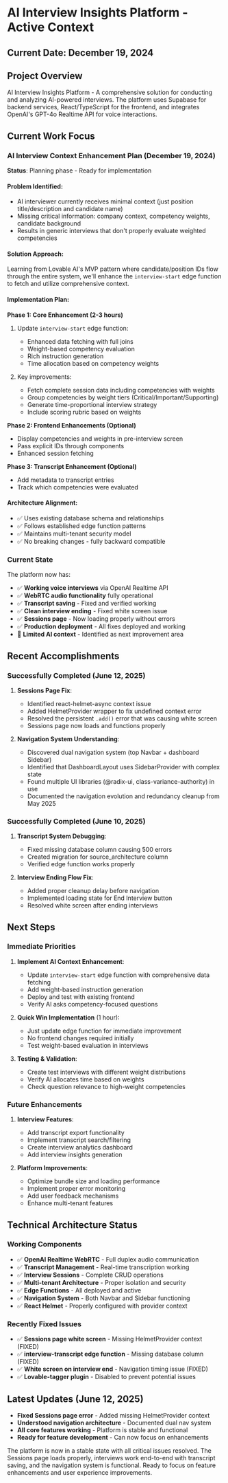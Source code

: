 # AI Interview Insights Platform - Active Context

## Current Date: December 19, 2024

## Project Overview
AI Interview Insights Platform - A comprehensive solution for conducting and analyzing AI-powered interviews. The platform uses Supabase for backend services, React/TypeScript for the frontend, and integrates OpenAI's GPT-4o Realtime API for voice interactions.

## Current Work Focus

### AI Interview Context Enhancement Plan (December 19, 2024)

**Status**: Planning phase - Ready for implementation

#### Problem Identified:
- AI interviewer currently receives minimal context (just position title/description and candidate name)
- Missing critical information: company context, competency weights, candidate background
- Results in generic interviews that don't properly evaluate weighted competencies

#### Solution Approach:
Learning from Lovable AI's MVP pattern where candidate/position IDs flow through the entire system, we'll enhance the `interview-start` edge function to fetch and utilize comprehensive context.

#### Implementation Plan:

**Phase 1: Core Enhancement (2-3 hours)**
1. Update `interview-start` edge function:
   - Enhanced data fetching with full joins
   - Weight-based competency evaluation
   - Rich instruction generation
   - Time allocation based on competency weights

2. Key improvements:
   - Fetch complete session data including competencies with weights
   - Group competencies by weight tiers (Critical/Important/Supporting)
   - Generate time-proportional interview strategy
   - Include scoring rubric based on weights

**Phase 2: Frontend Enhancements (Optional)**
- Display competencies and weights in pre-interview screen
- Pass explicit IDs through components
- Enhanced session fetching

**Phase 3: Transcript Enhancement (Optional)**
- Add metadata to transcript entries
- Track which competencies were evaluated

#### Architecture Alignment:
- ✅ Uses existing database schema and relationships
- ✅ Follows established edge function patterns
- ✅ Maintains multi-tenant security model
- ✅ No breaking changes - fully backward compatible

### Current State

The platform now has:
- ✅ **Working voice interviews** via OpenAI Realtime API
- ✅ **WebRTC audio functionality** fully operational
- ✅ **Transcript saving** - Fixed and verified working
- ✅ **Clean interview ending** - Fixed white screen issue
- ✅ **Sessions page** - Now loading properly without errors
- ✅ **Production deployment** - All fixes deployed and working
- 🔄 **Limited AI context** - Identified as next improvement area

## Recent Accomplishments

### Successfully Completed (June 12, 2025)
1. **Sessions Page Fix**:
   - Identified react-helmet-async context issue
   - Added HelmetProvider wrapper to fix undefined context error
   - Resolved the persistent `.add()` error that was causing white screen
   - Sessions page now loads and functions properly

2. **Navigation System Understanding**:
   - Discovered dual navigation system (top Navbar + dashboard Sidebar)
   - Identified that DashboardLayout uses SidebarProvider with complex state
   - Found multiple UI libraries (@radix-ui, class-variance-authority) in use
   - Documented the navigation evolution and redundancy cleanup from May 2025

### Successfully Completed (June 10, 2025)
1. **Transcript System Debugging**:
   - Fixed missing database column causing 500 errors
   - Created migration for source_architecture column
   - Verified edge function works properly

2. **Interview Ending Flow Fix**:
   - Added proper cleanup delay before navigation
   - Implemented loading state for End Interview button
   - Resolved white screen after ending interviews

## Next Steps

### Immediate Priorities
1. **Implement AI Context Enhancement**:
   - Update `interview-start` edge function with comprehensive data fetching
   - Add weight-based instruction generation
   - Deploy and test with existing frontend
   - Verify AI asks competency-focused questions

2. **Quick Win Implementation** (1 hour):
   - Just update edge function for immediate improvement
   - No frontend changes required initially
   - Test weight-based evaluation in interviews

3. **Testing & Validation**:
   - Create test interviews with different weight distributions
   - Verify AI allocates time based on weights
   - Check question relevance to high-weight competencies

### Future Enhancements
1. **Interview Features**:
   - Add transcript export functionality
   - Implement transcript search/filtering
   - Create interview analytics dashboard
   - Add interview insights generation

2. **Platform Improvements**:
   - Optimize bundle size and loading performance
   - Implement proper error monitoring
   - Add user feedback mechanisms
   - Enhance multi-tenant features

## Technical Architecture Status

### Working Components
- ✅ **OpenAI Realtime WebRTC** - Full duplex audio communication
- ✅ **Transcript Management** - Real-time transcription working
- ✅ **Interview Sessions** - Complete CRUD operations
- ✅ **Multi-tenant Architecture** - Proper isolation and security
- ✅ **Edge Functions** - All deployed and active
- ✅ **Navigation System** - Both Navbar and Sidebar functioning
- ✅ **React Helmet** - Properly configured with provider context

### Recently Fixed Issues
- ✅ **Sessions page white screen** - Missing HelmetProvider context (FIXED)
- ✅ **interview-transcript edge function** - Missing database column (FIXED)
- ✅ **White screen on interview end** - Navigation timing issue (FIXED)
- ✅ **Lovable-tagger plugin** - Disabled to prevent potential issues

## Latest Updates (June 12, 2025)

- **Fixed Sessions page error** - Added missing HelmetProvider context
- **Understood navigation architecture** - Documented dual nav system
- **All core features working** - Platform is stable and functional
- **Ready for feature development** - Can now focus on enhancements

The platform is now in a stable state with all critical issues resolved. The Sessions page loads properly, interviews work end-to-end with transcript saving, and the navigation system is functional. Ready to focus on feature enhancements and user experience improvements.

